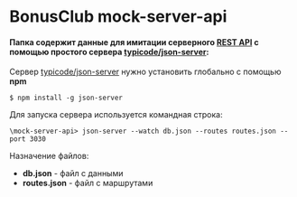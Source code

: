 # BonusClub mock-server-api

#### Папка содержит данные для имитации серверного [REST API](https://ru.wikipedia.org/wiki/REST) с помощью простого сервера [typicode/json-server](https://github.com/typicode/json-server):

Сервер [typicode/json-server](https://github.com/typicode/json-server) нужно установить глобально с помощью **npm**
```
$ npm install -g json-server
```

Для запуска сервера используется командная строка:
```
\mock-server-api> json-server --watch db.json --routes routes.json --port 3030
```

Назначение файлов:
 * **db.json** - файл с данными
 * **routes.json** - файл с маршрутами
 
